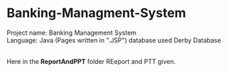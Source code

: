 # Banking-Managment-System

Project name: Banking Management System<br>
Language: Java (Pages written in ".JSP") database used Derby Database <br>

<br>Here in the <b>ReportAndPPT</b> folder REeport and PTT given.
